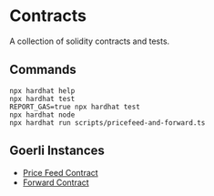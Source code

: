 # Contracts

A collection of solidity contracts and tests.

## Commands

```shell
npx hardhat help
npx hardhat test
REPORT_GAS=true npx hardhat test
npx hardhat node
npx hardhat run scripts/pricefeed-and-forward.ts
```

## Goerli Instances
- [Price Feed Contract](https://goerli.etherscan.io/address/0xb80EB65E780699Cd434Efe525C0aAba4d82c74D7)
- [Forward Contract](https://goerli.etherscan.io/address/0x35d4Bad2B2E36226fbEd825e54Ca04252d413365)